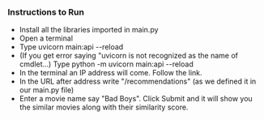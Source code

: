 ### Instructions to Run

- Install all the libraries imported in main.py
- Open a terminal 
- Type uvicorn main:api --reload
- (If you get error saying "uvicorn is not recognized as the name of cmdlet...) Type python -m uvicorn main:api --reload
- In the terminal an IP address will come. Follow the link. 
- In the URL after address write "/recommendations" (as we defined it in our main.py file)
- Enter a movie name say "Bad Boys". Click Submit and it will show you the similar movies along with their similarity score.
